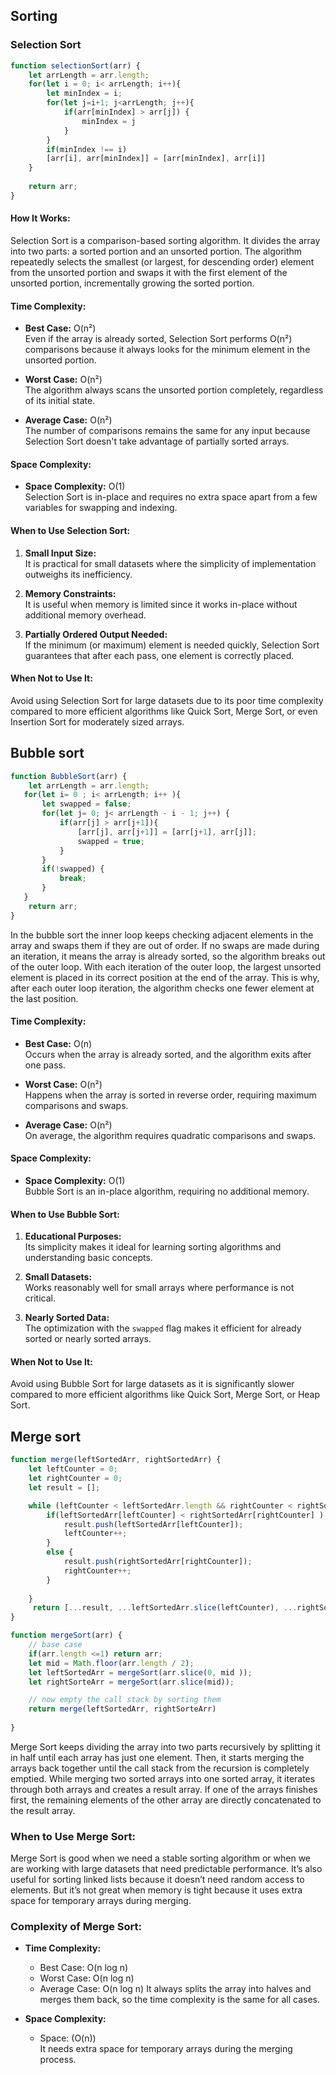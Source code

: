 ## Sorting

### Selection Sort

```ts
function selectionSort(arr) {
    let arrLength = arr.length;
    for(let i = 0; i< arrLength; i++){
        let minIndex = i;
        for(let j=i+1; j<arrLength; j++){
            if(arr[minIndex] > arr[j]) {
                minIndex = j
            }
        }
        if(minIndex !== i)
        [arr[i], arr[minIndex]] = [arr[minIndex], arr[i]]
    }
    
    return arr;
}
```


#### **How It Works:**
Selection Sort is a comparison-based sorting algorithm. It divides the array into two parts: a sorted portion and an unsorted portion. The algorithm repeatedly selects the smallest (or largest, for descending order) element from the unsorted portion and swaps it with the first element of the unsorted portion, incrementally growing the sorted portion.

#### **Time Complexity:**
- **Best Case:** O(n²)  
  Even if the array is already sorted, Selection Sort performs O(n²) comparisons because it always looks for the minimum element in the unsorted portion.
  
- **Worst Case:** O(n²)  
  The algorithm always scans the unsorted portion completely, regardless of its initial state.
  
- **Average Case:** O(n²)  
  The number of comparisons remains the same for any input because Selection Sort doesn't take advantage of partially sorted arrays.

#### **Space Complexity:**
- **Space Complexity:** O(1)  
  Selection Sort is in-place and requires no extra space apart from a few variables for swapping and indexing.

#### **When to Use Selection Sort:**
1. **Small Input Size:**  
   It is practical for small datasets where the simplicity of implementation outweighs its inefficiency.
   
2. **Memory Constraints:**  
   It is useful when memory is limited since it works in-place without additional memory overhead.
   
3. **Partially Ordered Output Needed:**  
   If the minimum (or maximum) element is needed quickly, Selection Sort guarantees that after each pass, one element is correctly placed.

#### **When Not to Use It:**
Avoid using Selection Sort for large datasets due to its poor time complexity compared to more efficient algorithms like Quick Sort, Merge Sort, or even Insertion Sort for moderately sized arrays.



## Bubble sort

```ts
function BubbleSort(arr) {
    let arrLength = arr.length;
   for(let i= 0 ; i< arrLength; i++ ){
       let swapped = false;
       for(let j= 0; j< arrLength - i - 1; j++) {
           if(arr[j] > arr[j+1]){
               [arr[j], arr[j+1]] = [arr[j+1], arr[j]];
               swapped = true;
           }
       }
       if(!swapped) {
           break;
       }
   }
    return arr;
}
```
In the bubble sort the inner loop keeps checking adjacent elements in the array and swaps them if they are out of order. If no swaps are made during an iteration, it means the array is already sorted, so the algorithm breaks out of the outer loop. With each iteration of the outer loop, the largest unsorted element is placed in its correct position at the end of the array. This is why, after each outer loop iteration, the algorithm checks one fewer element at the last position.



#### **Time Complexity:**
- **Best Case:** O(n)  
  Occurs when the array is already sorted, and the algorithm exits after one pass.
  
- **Worst Case:** O(n²)  
  Happens when the array is sorted in reverse order, requiring maximum comparisons and swaps.
  
- **Average Case:** O(n²)  
  On average, the algorithm requires quadratic comparisons and swaps.

#### **Space Complexity:**
- **Space Complexity:** O(1)  
  Bubble Sort is an in-place algorithm, requiring no additional memory.

#### **When to Use Bubble Sort:**
1. **Educational Purposes:**  
   Its simplicity makes it ideal for learning sorting algorithms and understanding basic concepts.
   
2. **Small Datasets:**  
   Works reasonably well for small arrays where performance is not critical.
   
3. **Nearly Sorted Data:**  
   The optimization with the `swapped` flag makes it efficient for already sorted or nearly sorted arrays.

#### **When Not to Use It:**
Avoid using Bubble Sort for large datasets as it is significantly slower compared to more efficient algorithms like Quick Sort, Merge Sort, or Heap Sort.


## Merge sort

```ts
function merge(leftSortedArr, rightSortedArr) {
    let leftCounter = 0;
    let rightCounter = 0;
    let result = [];

    while (leftCounter < leftSortedArr.length && rightCounter < rightSortedArr.length) {
        if(leftSortedArr[leftCounter] < rightSortedArr[rightCounter] ) {
            result.push(leftSortedArr[leftCounter]);
            leftCounter++;
        }
        else {
            result.push(rightSortedArr[rightCounter]);
            rightCounter++;
        }
       
    }
     return [...result, ...leftSortedArr.slice(leftCounter), ...rightSortedArr.slice(rightCounter)]
}

function mergeSort(arr) {
    // base case
    if(arr.length <=1) return arr;
    let mid = Math.floor(arr.length / 2);
    let leftSortedArr = mergeSort(arr.slice(0, mid ));
    let rightSorteArr = mergeSort(arr.slice(mid));

    // now empty the call stack by sorting them
    return merge(leftSortedArr, rightSorteArr)
    
}
```

Merge Sort keeps dividing the array into two parts recursively by splitting it in half until each array has just one element. Then, it starts merging the arrays back together until the call stack from the recursion is completely emptied. While merging two sorted arrays into one sorted array, it iterates through both arrays and creates a result array. If one of the arrays finishes first, the remaining elements of the other array are directly concatenated to the result array.

### When to Use Merge Sort:
Merge Sort is good when we need a stable sorting algorithm or when we are working with large datasets that need predictable performance. It’s also useful for sorting linked lists because it doesn’t need random access to elements. But it’s not great when memory is tight because it uses extra space for temporary arrays during merging.

### Complexity of Merge Sort:
- **Time Complexity:**
  - Best Case: O(n log n)
  - Worst Case: O(n log n)
  - Average Case: O(n log n)
  It always splits the array into halves and merges them back, so the time complexity is the same for all cases.

- **Space Complexity:**
  - Space: \(O(n)\)  
  It needs extra space for temporary arrays during the merging process.


